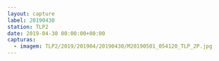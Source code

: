 ```yaml
---
layout: capture
label: 20190430
station: TLP2
date: 2019-04-30 00:00:00+00:00
capturas:
  - imagem: TLP2/2019/201904/20190430/M20190501_054120_TLP_2P.jpg
---
```

